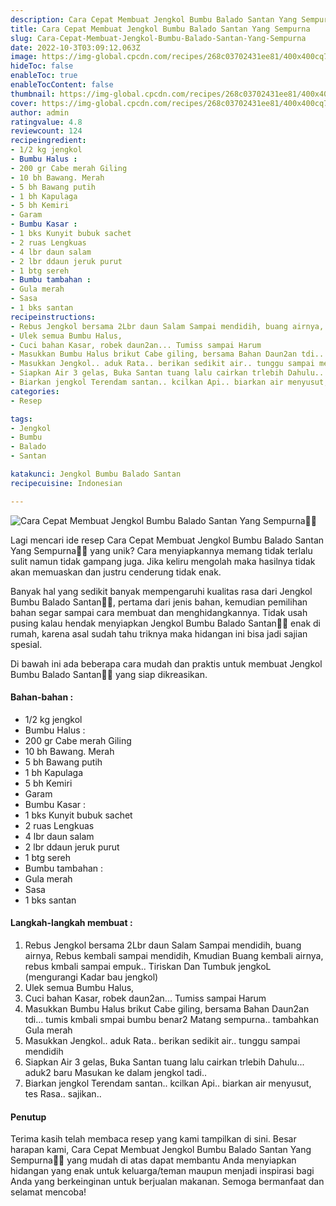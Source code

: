 ```yaml
---
description: Cara Cepat Membuat Jengkol Bumbu Balado Santan Yang Sempurna"
title: Cara Cepat Membuat Jengkol Bumbu Balado Santan Yang Sempurna
slug: Cara-Cepat-Membuat-Jengkol-Bumbu-Balado-Santan-Yang-Sempurna
date: 2022-10-3T03:09:12.063Z
image: https://img-global.cpcdn.com/recipes/268c03702431ee81/400x400cq70/photo.jpg
hideToc: false
enableToc: true
enableTocContent: false
thumbnail: https://img-global.cpcdn.com/recipes/268c03702431ee81/400x400cq70/photo.jpg
cover: https://img-global.cpcdn.com/recipes/268c03702431ee81/400x400cq70/photo.jpg
author: admin
ratingvalue: 4.8
reviewcount: 124
recipeingredient:
- 1/2 kg jengkol
- Bumbu Halus :
- 200 gr Cabe merah Giling
- 10 bh Bawang. Merah
- 5 bh Bawang putih
- 1 bh Kapulaga
- 5 bh Kemiri
- Garam
- Bumbu Kasar :
- 1 bks Kunyit bubuk sachet
- 2 ruas Lengkuas
- 4 lbr daun salam
- 2 lbr ddaun jeruk purut
- 1 btg sereh
- Bumbu tambahan :
- Gula merah
- Sasa
- 1 bks santan
recipeinstructions:
- Rebus Jengkol bersama 2Lbr daun Salam Sampai mendidih, buang airnya, Rebus kembali sampai mendidih, Kmudian Buang kembali airnya, rebus kmbali sampai empuk.. Tiriskan Dan Tumbuk jengkoL (mengurangi Kadar bau jengkol)
- Ulek semua Bumbu Halus,
- Cuci bahan Kasar, robek daun2an... Tumiss sampai Harum
- Masukkan Bumbu Halus brikut Cabe giling, bersama Bahan Daun2an tdi... tumis kmbali smpai bumbu benar2 Matang sempurna.. tambahkan Gula merah
- Masukkan Jengkol.. aduk Rata.. berikan sedikit air.. tunggu sampai mendidih
- Siapkan Air 3 gelas, Buka Santan tuang lalu cairkan trlebih Dahulu... aduk2 baru Masukan ke dalam jengkol tadi..
- Biarkan jengkol Terendam santan.. kcilkan Api.. biarkan air menyusut, tes Rasa.. sajikan..
categories:
- Resep

tags:
- Jengkol
- Bumbu
- Balado
- Santan

katakunci: Jengkol Bumbu Balado Santan
recipecuisine: Indonesian

---
```


![Cara Cepat Membuat Jengkol Bumbu Balado Santan Yang Sempurna👩‍🍳](https://img-global.cpcdn.com/recipes/268c03702431ee81/400x400cq70/photo.jpg)

Lagi mencari ide resep Cara Cepat Membuat Jengkol Bumbu Balado Santan Yang Sempurna👩‍🍳 yang unik? Cara menyiapkannya memang tidak terlalu sulit namun tidak gampang juga. Jika keliru mengolah maka hasilnya tidak akan memuaskan dan justru cenderung tidak enak.

Banyak hal yang sedikit banyak mempengaruhi kualitas rasa dari Jengkol Bumbu Balado Santan👩‍🍳, pertama dari jenis bahan, kemudian pemilihan bahan segar sampai cara membuat dan menghidangkannya. Tidak usah pusing kalau hendak menyiapkan Jengkol Bumbu Balado Santan👩‍🍳 enak di rumah, karena asal sudah tahu triknya maka hidangan ini bisa jadi sajian spesial.

Di bawah ini ada beberapa cara mudah dan praktis untuk membuat Jengkol Bumbu Balado Santan👩‍🍳 yang siap dikreasikan.

<!--inarticleads1-->

#### Bahan-bahan :

- 1/2 kg jengkol
- Bumbu Halus :
- 200 gr Cabe merah Giling
- 10 bh Bawang. Merah
- 5 bh Bawang putih
- 1 bh Kapulaga
- 5 bh Kemiri
- Garam
- Bumbu Kasar :
- 1 bks Kunyit bubuk sachet
- 2 ruas Lengkuas
- 4 lbr daun salam
- 2 lbr ddaun jeruk purut
- 1 btg sereh
- Bumbu tambahan :
- Gula merah
- Sasa
- 1 bks santan

<!--inarticleads2-->

#### Langkah-langkah membuat :

1. Rebus Jengkol bersama 2Lbr daun Salam Sampai mendidih, buang airnya, Rebus kembali sampai mendidih, Kmudian Buang kembali airnya, rebus kmbali sampai empuk.. Tiriskan Dan Tumbuk jengkoL (mengurangi Kadar bau jengkol)
1. Ulek semua Bumbu Halus,
1. Cuci bahan Kasar, robek daun2an... Tumiss sampai Harum
1. Masukkan Bumbu Halus brikut Cabe giling, bersama Bahan Daun2an tdi... tumis kmbali smpai bumbu benar2 Matang sempurna.. tambahkan Gula merah
1. Masukkan Jengkol.. aduk Rata.. berikan sedikit air.. tunggu sampai mendidih
1. Siapkan Air 3 gelas, Buka Santan tuang lalu cairkan trlebih Dahulu... aduk2 baru Masukan ke dalam jengkol tadi..
1. Biarkan jengkol Terendam santan.. kcilkan Api.. biarkan air menyusut, tes Rasa.. sajikan..

#### Penutup

Terima kasih telah membaca resep yang kami tampilkan di sini. Besar harapan kami, Cara Cepat Membuat Jengkol Bumbu Balado Santan Yang Sempurna👩‍🍳 yang mudah di atas dapat membantu Anda menyiapkan hidangan yang enak untuk keluarga/teman maupun menjadi inspirasi bagi Anda yang berkeinginan untuk berjualan makanan. Semoga bermanfaat dan selamat mencoba!